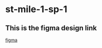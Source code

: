 # st-mile-1-sp-1## This is the figma design link [figma](https://www.figma.com/file/yukVyv6Apk3kY21EGRUYcN/assignmet-1)